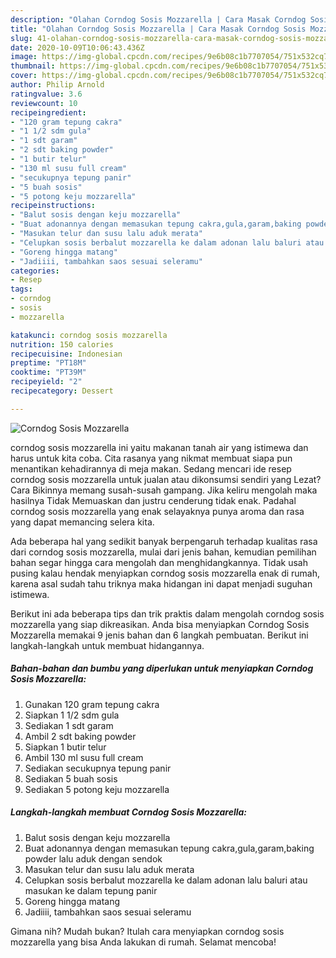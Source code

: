```yaml
---
description: "Olahan Corndog Sosis Mozzarella | Cara Masak Corndog Sosis Mozzarella Yang Lezat Sekali"
title: "Olahan Corndog Sosis Mozzarella | Cara Masak Corndog Sosis Mozzarella Yang Lezat Sekali"
slug: 41-olahan-corndog-sosis-mozzarella-cara-masak-corndog-sosis-mozzarella-yang-lezat-sekali
date: 2020-10-09T10:06:43.436Z
image: https://img-global.cpcdn.com/recipes/9e6b08c1b7707054/751x532cq70/corndog-sosis-mozzarella-foto-resep-utama.jpg
thumbnail: https://img-global.cpcdn.com/recipes/9e6b08c1b7707054/751x532cq70/corndog-sosis-mozzarella-foto-resep-utama.jpg
cover: https://img-global.cpcdn.com/recipes/9e6b08c1b7707054/751x532cq70/corndog-sosis-mozzarella-foto-resep-utama.jpg
author: Philip Arnold
ratingvalue: 3.6
reviewcount: 10
recipeingredient:
- "120 gram tepung cakra"
- "1 1/2 sdm gula"
- "1 sdt garam"
- "2 sdt baking powder"
- "1 butir telur"
- "130 ml susu full cream"
- "secukupnya tepung panir"
- "5 buah sosis"
- "5 potong keju mozzarella"
recipeinstructions:
- "Balut sosis dengan keju mozzarella"
- "Buat adonannya dengan memasukan tepung cakra,gula,garam,baking powder lalu aduk dengan sendok"
- "Masukan telur dan susu lalu aduk merata"
- "Celupkan sosis berbalut mozzarella ke dalam adonan lalu baluri atau masukan ke dalam tepung panir"
- "Goreng hingga matang"
- "Jadiiii, tambahkan saos sesuai seleramu"
categories:
- Resep
tags:
- corndog
- sosis
- mozzarella

katakunci: corndog sosis mozzarella 
nutrition: 150 calories
recipecuisine: Indonesian
preptime: "PT18M"
cooktime: "PT39M"
recipeyield: "2"
recipecategory: Dessert

---
```



![Corndog Sosis Mozzarella](https://img-global.cpcdn.com/recipes/9e6b08c1b7707054/751x532cq70/corndog-sosis-mozzarella-foto-resep-utama.jpg)


corndog sosis mozzarella ini yaitu makanan tanah air yang istimewa dan harus untuk kita coba. Cita rasanya yang nikmat membuat siapa pun menantikan kehadirannya di meja makan.
Sedang mencari ide resep corndog sosis mozzarella untuk jualan atau dikonsumsi sendiri yang Lezat? Cara Bikinnya memang susah-susah gampang. Jika keliru mengolah maka hasilnya Tidak Memuaskan dan justru cenderung tidak enak. Padahal corndog sosis mozzarella yang enak selayaknya punya aroma dan rasa yang dapat memancing selera kita.



Ada beberapa hal yang sedikit banyak berpengaruh terhadap kualitas rasa dari corndog sosis mozzarella, mulai dari jenis bahan, kemudian pemilihan bahan segar hingga cara mengolah dan menghidangkannya. Tidak usah pusing kalau hendak menyiapkan corndog sosis mozzarella enak di rumah, karena asal sudah tahu triknya maka hidangan ini dapat menjadi suguhan istimewa.


Berikut ini ada beberapa tips dan trik praktis dalam mengolah corndog sosis mozzarella yang siap dikreasikan. Anda bisa menyiapkan Corndog Sosis Mozzarella memakai 9 jenis bahan dan 6 langkah pembuatan. Berikut ini langkah-langkah untuk membuat hidangannya.

<!--inarticleads1-->

##### Bahan-bahan dan bumbu yang diperlukan untuk menyiapkan Corndog Sosis Mozzarella:

1. Gunakan 120 gram tepung cakra
1. Siapkan 1 1/2 sdm gula
1. Sediakan 1 sdt garam
1. Ambil 2 sdt baking powder
1. Siapkan 1 butir telur
1. Ambil 130 ml susu full cream
1. Sediakan secukupnya tepung panir
1. Sediakan 5 buah sosis
1. Sediakan 5 potong keju mozzarella




<!--inarticleads2-->

##### Langkah-langkah membuat Corndog Sosis Mozzarella:

1. Balut sosis dengan keju mozzarella
1. Buat adonannya dengan memasukan tepung cakra,gula,garam,baking powder lalu aduk dengan sendok
1. Masukan telur dan susu lalu aduk merata
1. Celupkan sosis berbalut mozzarella ke dalam adonan lalu baluri atau masukan ke dalam tepung panir
1. Goreng hingga matang
1. Jadiiii, tambahkan saos sesuai seleramu




Gimana nih? Mudah bukan? Itulah cara menyiapkan corndog sosis mozzarella yang bisa Anda lakukan di rumah. Selamat mencoba!
